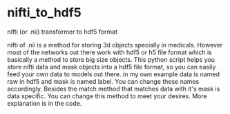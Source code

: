 # nifti_to_hdf5
nifti (or .nii) transformer to hdf5 format

nifti of .nii is a method for storing 3d objects specially in medicals. However most of the networks out there work with 
hdf5 or h5 file format which is basically a method to store big size objects. This python script helps you store nifti data
and mask objects into a hdf5 file format, so you can easily feed your own data to models out there. 
in my own example data is named raw in hdf5 and mask is named label. You can change these names accordingly.
Besides the match method that matches data with it's mask is data specific. You can change this method to meet your desires. 
More explanation is in the code.

